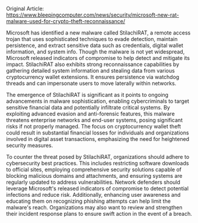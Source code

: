 Original Article: https://www.bleepingcomputer.com/news/security/microsoft-new-rat-malware-used-for-crypto-theft-reconnaissance/

Microsoft has identified a new malware called StilachiRAT, a remote access trojan that uses sophisticated techniques to evade detection, maintain persistence, and extract sensitive data such as credentials, digital wallet information, and system info. Though the malware is not yet widespread, Microsoft released indicators of compromise to help detect and mitigate its impact. StilachiRAT also exhibits strong reconnaissance capabilities by gathering detailed system information and stealing data from various cryptocurrency wallet extensions. It ensures persistence via watchdog threads and can impersonate users to move laterally within networks.

The emergence of StilachiRAT is significant as it points to ongoing advancements in malware sophistication, enabling cybercriminals to target sensitive financial data and potentially infiltrate critical systems. By exploiting advanced evasion and anti-forensic features, this malware threatens enterprise networks and end-user systems, posing significant risks if not properly managed. The focus on cryptocurrency wallet theft could result in substantial financial losses for individuals and organizations involved in digital asset transactions, emphasizing the need for heightened security measures.

To counter the threat posed by StilachiRAT, organizations should adhere to cybersecurity best practices. This includes restricting software downloads to official sites, employing comprehensive security solutions capable of blocking malicious domains and attachments, and ensuring systems are regularly updated to address vulnerabilities. Network defenders should leverage Microsoft's released indicators of compromise to detect potential infections and reduce risk. Additionally, enhancing user awareness and educating them on recognizing phishing attempts can help limit the malware's reach. Organizations may also want to review and strengthen their incident response plans to ensure swift action in the event of a breach.